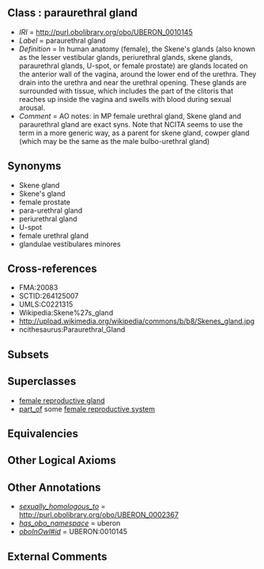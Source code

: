 
## Class : paraurethral gland

 * *IRI* = http://purl.obolibrary.org/obo/UBERON_0010145
 * *Label* = paraurethral gland
 * *Definition* = In human anatomy (female), the Skene's glands (also known as the lesser vestibular glands, periurethral glands, skene glands, paraurethral glands, U-spot, or female prostate) are glands located on the anterior wall of the vagina, around the lower end of the urethra. They drain into the urethra and near the urethral opening. These glands are surrounded with tissue, which includes the part of the clitoris that reaches up inside the vagina and swells with blood during sexual arousal.
 * *Comment* = AO notes: in MP female urethral gland, Skene gland and paraurethral gland are exact syns. Note that NCITA seems to use the term in a more generic way, as a parent for skene gland, cowper gland (which may be the same as the male bulbo-urethral gland)

## Synonyms

 * Skene gland
 * Skene's gland
 * female prostate
 * para-urethral gland
 * periurethral gland
 * U-spot
 * female urethral gland
 * glandulae vestibulares minores

## Cross-references

 * FMA:20083
 * SCTID:264125007
 * UMLS:C0221315
 * Wikipedia:Skene%27s_gland
 * http://upload.wikimedia.org/wikipedia/commons/b/b8/Skenes_gland.jpg
 * ncithesaurus:Paraurethral_Gland

## Subsets


## Superclasses

 * [female reproductive gland](../../UBERON/98/UBERON_0005398.md)
 * [part_of](../../BFO/50/BFO_0000050.md) some [female reproductive system](../../UBERON/74/UBERON_0000474.md)

## Equivalencies


## Other Logical Axioms


## Other Annotations

 * *[sexually_homologous_to](../../core#sexually/to/core#sexually_homologous_to.md)* = http://purl.obolibrary.org/obo/UBERON_0002367
 * *[has_obo_namespace](../../ce/oboInOwl#hasOBONamespace.md)* = uberon
 * *[oboInOwl#id](../../id/oboInOwl#id.md)* = UBERON:0010145

## External Comments

